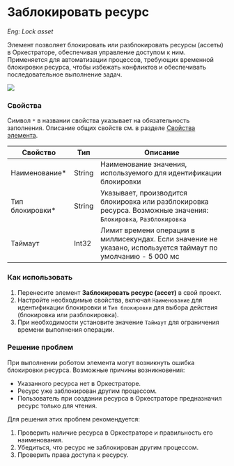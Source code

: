 # Заблокировать ресурс

*Eng: Lock asset*

Элемент позволяет блокировать или разблокировать ресурсы (ассеты) в Оркестраторе, обеспечивая управление доступом к ним. Применяется для автоматизации процессов, требующих временной блокировки ресурса, чтобы избежать конфликтов и обеспечивать последовательное выполнение задач.

![](<../../.gitbook/assets1/asset_blo.png>)


### Свойства

Символ `*` в названии свойства указывает на обязательность заполнения. Описание общих свойств см. в разделе [Свойства элемента](https://docs.primo-rpa.ru/primo-rpa/primo-studio/process/elements#svoistva-elementa).

| Свойство         | Тип     | Описание                                                |
|------------------|---------|---------------------------------------------------------|
| Наименование\*   | String  | Наименование значения, используемого для идентификации блокировки |
| Тип блокировки\* | String  | Указывает, производится блокировка или разблокировка ресурса. Возможные значения: `Блокировка`, `Разблокировка` |
| Таймаут          | Int32   | Лимит времени операции в миллисекундах. Если значение не указано, используется таймаут по умолчанию -  5 000 мс|

### Как использовать

1. Перенесите элемент **Заблокировать ресурс (ассет)** в свой проект.
2. Настройте необходимые свойства, включая `Наименование` для идентификации блокировки и `Тип блокировки` для выбора действия (блокировка или разблокировка).
3. При необходимости установите значение `Таймаут` для ограничения времени выполнения операции.

### Решение проблем

При выполнении роботом элемента могут возникнуть ошибка блокировки ресурса. Возможные причины возникновения:
  - Указанного ресурса нет в Оркестраторе.
  - Ресурс уже заблокирован другим процессом.
  - Пользователь при создании ресурса в Оркестраторе предназначил ресурс только для чтения.

Для решения этих проблем рекомендуется:
1. Проверить наличие ресурса в Оркестраторе и правильность его наименования.
2. Убедиться, что ресурс не заблокирован другим процессом.
3. Проверить права доступа к ресурсу.
